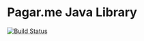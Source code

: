 Pagar.me Java Library
===========================
[![Build Status](https://travis-ci.com/pagarme/pagarme-java.svg?token=dqgmPH2JHKsHRgaNHZxf&branch=master)](https://travis-ci.com/pagarme/pagarme-java)